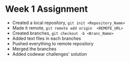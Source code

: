 # Week 1 Assignment
- Created a local repository, `git init <Repository_Name>`
- Made it remote, `git remote add origin  <REMOTE_URL> `
- Created branches, `git checkout -b <Branc_Name>`
- Added text files in each branches
- Pushed everything to remote repository
- Merged the branches
- Added codewar challenges' solution